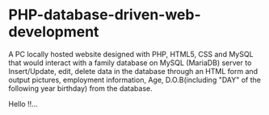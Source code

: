 # PHP-database-driven-web-development
A PC locally hosted website designed with PHP, HTML5, CSS and MySQL that would interact with a family database on MySQL (MariaDB) server to Insert/Update, edit, delete data in the database through an HTML form and output pictures, employment information, Age, D.O.B(including "DAY" of the following year birthday) from the database.

Hello !!...



